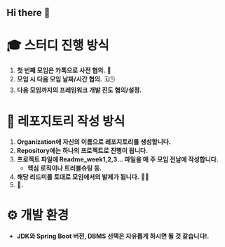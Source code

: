 ## Hi there 👋

# 🎓 스터디 진행 방식

1. **첫 번째 모임은 카톡으로 사전 협의.** 📱
2. **모임 시 다음 모임 날짜/시간 협의.** 🗓️🕒
3. **다음 모임까지의 프레임워크 개발 진도 협의/설정.** 

# 📂 레포지토리 작성 방식

1. **Organization에 자신의 이름으로 레포지토리를 생성합니다.** 
2. **Repository에는 하나의 프로젝트로 진행이 됩니다.** 
3. **프로젝트 파일에 Readme_week1,2,3... 파일을 매 주 모임 전날에 작성합니다.** 
   - **핵심 로직이나 트러블슈팅 등.** 
4. **해당 리드미를 토대로 모임에서의 발제가 됩니다.** 📢👥
5. **.** 

# ⚙️ 개발 환경

- **JDK와 Spring Boot 버전, DBMS 선택은 자유롭게 하시면 될 것 같습니다!.** 

